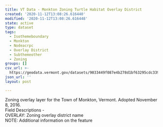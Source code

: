 ```yaml
---
title: VT Data - Monkton Zoning Turtle Habitat Overlay District
created: '2020-11-12T13:08:26.616440'
modified: '2020-11-12T13:08:26.616448'
state: active
type: dataset
tags:
  - Isothemeboundary
  - Monkton
  - Nodeacrpc
  - Overlay District
  - Subthemeother
  - Zoning
groups: []
csv_url: >-
  https://geodata.vermont.gov/datasets/9033449f087e4b278d1bf63295cdc339_0.csv?outSR=%7B%22latestWkid%22%3A3857%2C%22wkid%22%3A102100%7D
json_url: ''
layout: post

---
```

<div>Zoning overlay layer for the Town of Monkton, Vermont. Adopted November 8, 2016.</div><div>Field Descriptions -<br />OVERLAY: Zoning overlay district name<br />NOTE: Additional information on the feature<br /></div>

